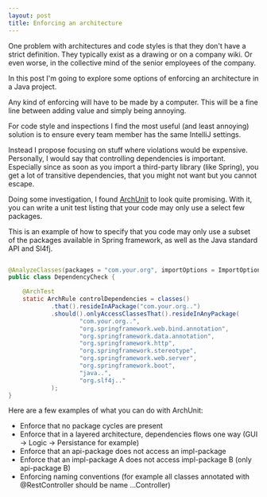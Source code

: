 ```yaml
---
layout: post
title: Enforcing an architecture
---
```


One problem with architectures and code styles is that
they don't have a strict definition. They typically
exist as a drawing or on a company wiki. Or even worse,
in the collective mind of the senior employees of the company.

In this post I'm going to explore some options of enforcing
an architecture in a Java project.

Any kind of enforcing will have to be made
by a computer. This will be a fine line between
adding value and simply being annoying.

For code style and inspections I find the most useful
(and least annoying) solution is to ensure every team
member has the same IntelliJ settings. 

Instead I propose focusing on stuff where violations
would be expensive. Personally, I would say that
controlling dependencies is important. Especially since
as soon as you import a third-party library (like Spring),
you get a lot of transitive dependencies, that you might
not want but you cannot escape.

Doing some investigation, I found [ArchUnit](https://www.archunit.org) to
look quite promising. With it, you can write a unit test listing
that your code may only use a select few packages. 

This is an example of how to specify that you code
may only use a subset of the packages available in Spring framework,
as well as the Java standard API and Sl4fj.
```java

@AnalyzeClasses(packages = "com.your.org", importOptions = ImportOption.DoNotIncludeTests.class)
public class DependencyCheck {

    @ArchTest
    static ArchRule controlDependencies = classes()
            .that().resideInAPackage("com.your.org..")
            .should().onlyAccessClassesThat().resideInAnyPackage(
                    "com.your.org..",
                    "org.springframework.web.bind.annotation",
                    "org.springframework.data.annotation",
                    "org.springframework.http",
                    "org.springframework.stereotype",
                    "org.springframework.web.server",
                    "org.springframework.boot",
                    "java..",
                    "org.slf4j.."
            );
}
```

Here are a few examples of what you can do with ArchUnit:
* Enforce that no package cycles are present
* Enforce that in a layered architecture, dependencies flows one way (GUI -> Logic -> Persistance for example)
* Enforce that an api-package does not access an impl-package
* Enforce that an impl-package A does not access impl-package B (only api-package B)
* Enforcing naming conventions (for example all classes annotated with @RestController should be name ...Controller)
